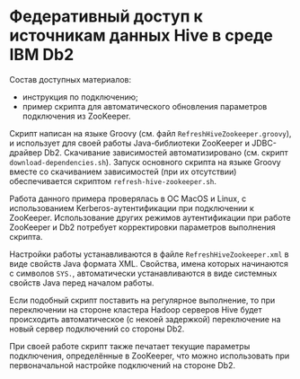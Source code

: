 # Федеративный доступ к источникам данных Hive в среде IBM Db2

Состав доступных материалов:
* инструкция по подключению;
* пример скрипта для автоматического обновления параметров подключения из ZooKeeper.

Скрипт написан на языке Groovy (см. файл `RefreshHiveZookeeper.groovy`), и использует для своей работы Java-библиотеки ZooKeeper и JDBC-драйвер Db2.
Скачивание зависимостей автоматизировано (см. скрипт `download-dependencies.sh`).
Запуск основного скрипта на языке Groovy вместе со скачиванием зависимостей (при их отсутствии) обеспечивается скриптом `refresh-hive-zookeeper.sh`.

Работа данного примера проверялась в ОС MacOS и Linux, с использованием Kerberos-аутентификации при подключении к ZooKeeper.
Использование других режимов аутентификации при работе ZooKeeper и Db2 потребует корректировки параметров выполнения скрипта.

Настройки работы устанавливаются в файле `RefreshHiveZookeeper.xml` в виде свойств Java формата XML.
Свойства, имена которых начинаются с символов `SYS.`, автоматически устанавливаются в виде системных свойств Java перед началом работы.

Если подобный скрипт поставить на регулярное выполнение, то при переключении на стороне кластера Hadoop серверов Hive будет происходить автоматическое (с некоей задержкой) переключение на новый сервер подключений со стороны Db2.
 
При своей работе скрипт также печатает текущие параметры подключения, определённые в ZooKeeper, что можно использовать при первоначальной настройке подключений на стороне Db2.
